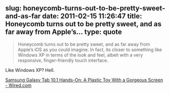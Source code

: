 slug: honeycomb-turns-out-to-be-pretty-sweet-and-as-far
date: 2011-02-15 11:26:47
title: Honeycomb turns out to be pretty sweet, and as far away from Apple’s...
type: quote
---

> Honeycomb turns out to be pretty sweet, and as far away from Apple’s iOS as you could imagine. In fact, its closer to something like Windows XP in terms of the look and feel, albeit with a very responsive, finger-friendly touch interface.

Like Windows XP? Hell.

 [Samsung Galaxy Tab 10.1 Hands-On: A Plastic Toy With a Gorgeous Screen - Wired.com](http://www.wired.com/gadgetlab/2011/02/samsung-galaxy-tab-10-1-hands-on-a-plastic-toy-with-a-gorgeous-screen/)
